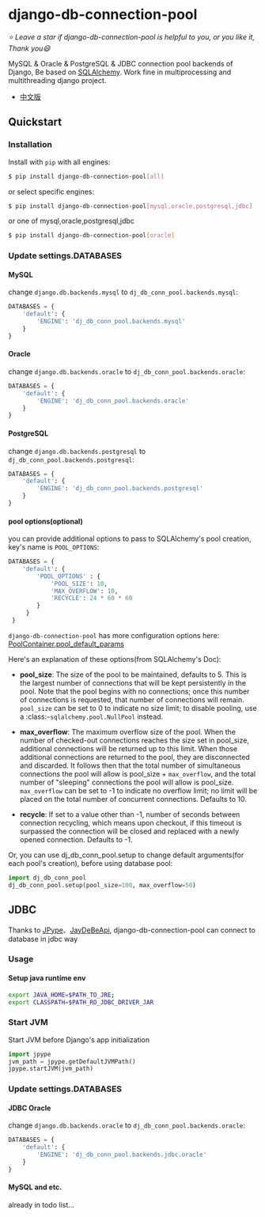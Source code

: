 # django-db-connection-pool

*:star: Leave a star if django-db-connection-pool is helpful to you, or you like it, Thank you:smile:*

MySQL & Oracle & PostgreSQL & JDBC connection pool backends of Django, 
Be based on [SQLAlchemy](https://github.com/sqlalchemy/sqlalchemy). 
Work fine in multiprocessing and multithreading django project.

* [中文版](README_CN.md)

## Quickstart

### Installation

Install with `pip` with all engines:
```bash
$ pip install django-db-connection-pool[all]
```
or select specific engines:
```bash
$ pip install django-db-connection-pool[mysql,oracle,postgresql,jdbc]
```
or one of mysql,oracle,postgresql,jdbc
```bash
$ pip install django-db-connection-pool[oracle]
```

### Update settings.DATABASES

#### MySQL  
change `django.db.backends.mysql` to `dj_db_conn_pool.backends.mysql`:
```python
DATABASES = {
    'default': {
        'ENGINE': 'dj_db_conn_pool.backends.mysql'
    }
}
```

#### Oracle  
change `django.db.backends.oracle` to `dj_db_conn_pool.backends.oracle`:
```python
DATABASES = {
    'default': {
        'ENGINE': 'dj_db_conn_pool.backends.oracle'
    }
}
```

#### PostgreSQL  
change `django.db.backends.postgresql` to `dj_db_conn_pool.backends.postgresql`:
```python
DATABASES = {
    'default': {
        'ENGINE': 'dj_db_conn_pool.backends.postgresql'
    }
}
```

#### pool options(optional)
you can provide additional options to pass to SQLAlchemy's pool creation, key's name is `POOL_OPTIONS`:

```python
DATABASES = {
    'default': {
        'POOL_OPTIONS' : {
            'POOL_SIZE': 10,
            'MAX_OVERFLOW': 10,
            'RECYCLE': 24 * 60 * 60
        }
     }
 }
```

`django-db-connection-pool` has more configuration options here: [PoolContainer.pool_default_params](https://github.com/altairbow/django-db-connection-pool/blob/master/dj_db_conn_pool/core/__init__.py#L13-L20)
     
Here's an explanation of these options(from SQLAlchemy's Doc):

* **pool_size**: The size of the pool to be maintained,
          defaults to 5. This is the largest number of connections that
          will be kept persistently in the pool. Note that the pool
          begins with no connections; once this number of connections
          is requested, that number of connections will remain.
          `pool_size` can be set to 0 to indicate no size limit; to
          disable pooling, use a :class:`~sqlalchemy.pool.NullPool`
          instead.

* **max_overflow**: The maximum overflow size of the
          pool. When the number of checked-out connections reaches the
          size set in pool_size, additional connections will be
          returned up to this limit. When those additional connections
          are returned to the pool, they are disconnected and
          discarded. It follows then that the total number of
          simultaneous connections the pool will allow is pool_size +
          `max_overflow`, and the total number of "sleeping"
          connections the pool will allow is pool_size. `max_overflow`
          can be set to -1 to indicate no overflow limit; no limit
          will be placed on the total number of concurrent
          connections. Defaults to 10.
          
* **recycle**: If set to a value other than -1, number of seconds 
          between connection recycling, which means upon checkout, 
          if this timeout is surpassed the connection will be closed 
          and replaced with a newly opened connection. 
          Defaults to -1.          

Or, you can use dj_db_conn_pool.setup to change default arguments(for each pool's creation), before using database pool:

```python
import dj_db_conn_pool
dj_db_conn_pool.setup(pool_size=100, max_overflow=50)
```

## JDBC
Thanks to [JPype](https://github.com/jpype-project/jpype)、[JayDeBeApi](https://github.com/baztian/jaydebeapi/),
django-db-connection-pool can connect to database in jdbc way

### Usage
#### Setup java runtime env
```bash
export JAVA_HOME=$PATH_TO_JRE;
export CLASSPATH=$PATH_RO_JDBC_DRIVER_JAR
```

### Start JVM
Start JVM before Django's app initialization

```python
import jpype
jvm_path = jpype.getDefaultJVMPath()
jpype.startJVM(jvm_path)
```

### Update settings.DATABASES
#### JDBC Oracle

change `django.db.backends.oracle` to `dj_db_conn_pool.backends.oracle`:
```python
DATABASES = {
    'default': {
        'ENGINE': 'dj_db_conn_pool.backends.jdbc.oracle'
    }
}
```

#### MySQL and etc.
already in todo list...
